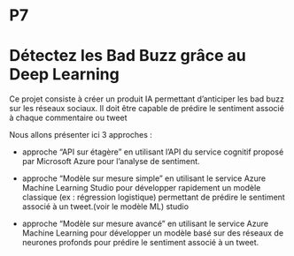 # P7
#  Détectez les Bad Buzz grâce au Deep Learning

Ce projet consiste à créer un produit IA permettant d’anticiper les bad buzz sur les réseaux sociaux.
Il doit être capable de prédire le sentiment associé à chaque commentaire ou tweet


Nous allons présenter ici 3 approches :
   
- approche “API sur étagère” en utilisant l’API du service cognitif proposé par Microsoft Azure pour l’analyse de sentiment.

- approche “Modèle sur mesure simple” en utilisant le service Azure Machine Learning Studio pour développer rapidement un modèle classique (ex : régression logistique) permettant de prédire le sentiment associé à un tweet.(voir le modèle ML) studio

- approche “Modèle sur mesure avancé” en utilisant le service Azure Machine Learning pour développer un modèle basé sur des réseaux de neurones profonds pour prédire le sentiment associé à un tweet.
